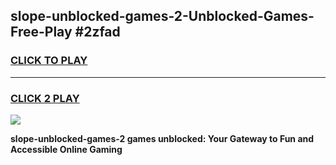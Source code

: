 
## slope-unblocked-games-2-Unblocked-Games-Free-Play #2zfad
<h3>
<a href="https://us.freeplayer.one?title=slope-unblocked-games-2&ref=9M">CLICK TO PLAY</a></h3>
<hr>

<h3>
<a href="https://us.freeplayer.one?title=slope-unblocked-games-2&ref=9M">CLICK 2 PLAY</a>
  
</h3>

<a href="https://us.freeplayer.one?title=slope-unblocked-games-2&ref=9M"><img src="https://clearcache.store/games.png"></a>


**slope-unblocked-games-2 games unblocked: Your Gateway to Fun and Accessible Online Gaming**
